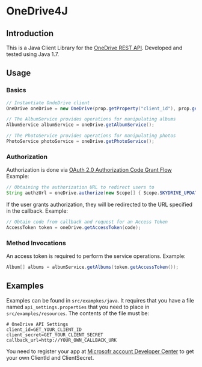 # OneDrive4J

## Introduction

This is a Java Client Library for the [OneDrive REST API](http://msdn.microsoft.com/en-us/library/dn659752.aspx).
Developed and tested using Java 1.7.

## Usage

### Basics
```java
// Instantiate OndeDrive client
OneDrive oneDrive = new OneDrive(prop.getProperty("client_id"), prop.getProperty("client_secret"), prop.getProperty("callback_url"));

// The AlbumService provides operations for manipulating albums
AlbumService albumService = oneDrive.getAlbumService();

// The PhotoService provides operations for manipulating photos
PhotoService photoService = oneDrive.getPhotoService();
```

### Authorization
Authorization is done via [OAuth 2.0 Authorization Code Grant Flow](http://msdn.microsoft.com/en-us/library/dn631818.aspx)
Example:
```java
// Obtaining the authorization URL to redirect users to
String authzUrl = oneDrive.authorize(new Scope[] { Scope.SKYDRIVE_UPDATE,  Scope.PHOTOS });
```

If the user grants authorization, they will be redirected to the URL specified in the callback.
Example:
```java
// Obtain code from callback and request for an Access Token
AccessToken token = oneDrive.getAccessToken(code);
```
### Method Invocations
An access token is required to perform the service operations.
Example:
```java
Album[] albums = albumService.getAlbums(token.getAccessToken());
```

## Examples
Examples can be found in ```src/exampkes/java```. It requires that you have a file named ```api_settings.properties``` that you need to place
in ```src/examples/resources```. The contents of the file must be:

```
# OneDrive API Settings
client_id=GET_YOUR_CLIENT_ID
client_secret=GET_YOUR_CLIENT_SECRET
callback_url=http://YOUR_OWN_CALLBACK_URK
```
You need to register your app at [Microsofr account Developer Center](http://go.microsoft.com/fwlink/p/?LinkId=193157) to get your own ClientId and ClientSecret.
